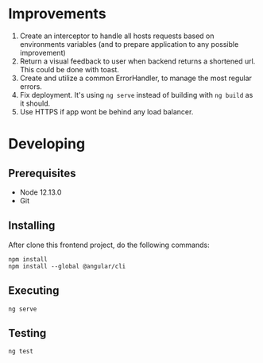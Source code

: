 # Improvements

1. Create an interceptor to handle all hosts requests based on environments variables (and to prepare application to any possible improvement)
2. Return a visual feedback to user when backend returns a shortened url. This could be done with toast.
3. Create and utilize a common ErrorHandler, to manage the most regular errors.
4. Fix deployment. It's using `ng serve` instead of building with `ng build` as it should.
5. Use HTTPS if app wont be behind any load balancer.

# Developing

## Prerequisites

- Node 12.13.0
- Git

## Installing

After clone this frontend project, do the following commands:

```
npm install
npm install --global @angular/cli
```

## Executing

`ng serve`

## Testing

`ng test`
